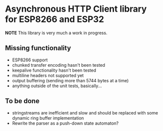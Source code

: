 # Asynchronous HTTP Client library for ESP8266 and ESP32

**NOTE** This library is very much a work in progress.

## Missing functionality

- ESP8266 support
- chunked transfer encoding hasn't been tested
- keepalive functionality hasn't been tested
- multiline headers not supported yet
- output buffering (sending more than 5744 bytes at a time)
- anything outside of the unit tests, basically...

## To be done

- stringstreams are inefficient and slow and should be replaced with
  some dynamic ring buffer implementation
- Rewrite the parser as a push-down state automaton?
